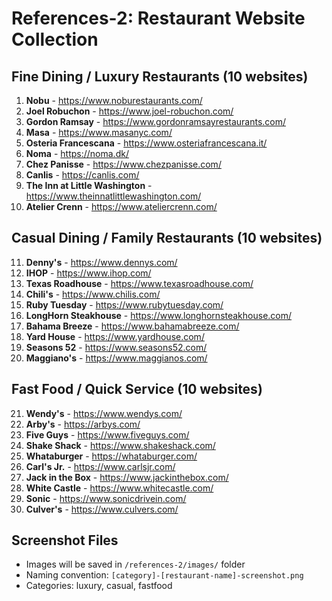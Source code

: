# References-2: Restaurant Website Collection

## Fine Dining / Luxury Restaurants (10 websites)
1. **Nobu** - https://www.noburestaurants.com/
2. **Joel Robuchon** - https://www.joel-robuchon.com/
3. **Gordon Ramsay** - https://www.gordonramsayrestaurants.com/
4. **Masa** - https://www.masanyc.com/
5. **Osteria Francescana** - https://www.osteriafrancescana.it/
6. **Noma** - https://noma.dk/
7. **Chez Panisse** - https://www.chezpanisse.com/
8. **Canlis** - https://canlis.com/
9. **The Inn at Little Washington** - https://www.theinnatlittlewashington.com/
10. **Atelier Crenn** - https://www.ateliercrenn.com/

## Casual Dining / Family Restaurants (10 websites)
11. **Denny's** - https://www.dennys.com/
12. **IHOP** - https://www.ihop.com/
13. **Texas Roadhouse** - https://www.texasroadhouse.com/
14. **Chili's** - https://www.chilis.com/
15. **Ruby Tuesday** - https://www.rubytuesday.com/
16. **LongHorn Steakhouse** - https://www.longhornsteakhouse.com/
17. **Bahama Breeze** - https://www.bahamabreeze.com/
18. **Yard House** - https://www.yardhouse.com/
19. **Seasons 52** - https://www.seasons52.com/
20. **Maggiano's** - https://www.maggianos.com/

## Fast Food / Quick Service (10 websites)
21. **Wendy's** - https://www.wendys.com/
22. **Arby's** - https://arbys.com/
23. **Five Guys** - https://www.fiveguys.com/
24. **Shake Shack** - https://www.shakeshack.com/
25. **Whataburger** - https://whataburger.com/
26. **Carl's Jr.** - https://www.carlsjr.com/
27. **Jack in the Box** - https://www.jackinthebox.com/
28. **White Castle** - https://www.whitecastle.com/
29. **Sonic** - https://www.sonicdrivein.com/
30. **Culver's** - https://www.culvers.com/

## Screenshot Files
- Images will be saved in `/references-2/images/` folder
- Naming convention: `[category]-[restaurant-name]-screenshot.png`
- Categories: luxury, casual, fastfood
